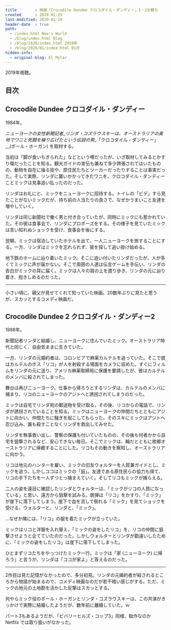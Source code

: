 ```yaml
---
title        : 映画「Crocodile Dundee クロコダイル・ダンディー」1・2を観た
created      : 2020-01-29
last-modified: 2020-01-29
header-date  : true
path:
  - /index.html Neo's World
  - /blog/index.html Blog
  - /blog/2020/index.html 2020年
  - /blog/2020/01/index.html 01月
hidden-info:
  - original-blog: El Mylar
---
```


2019年視聴。

## 目次

## Crocodile Dundee クロコダイル・ダンディー

1984年。

_ニューヨークの女性新聞記者_リンダ・コズラウスキーは、オーストラリアの奥地でワニと死闘を繰り広げたという伝説の男__「クロコダイル・ダンディー」__(ポール・ホーガン) を取材する。

当初は「脚が食いちぎられた」などという噂だったが、いざ取材してみるとかすり傷だったことを知る。観光ガイドの宣伝も兼ねて多少誇張されてはいたものの、動物を自在に操る技や、原住民たちとツーカーだったりすることは事実だった。そして実際、リンダに襲いかかってきたワニを、クロコダイル・ダンディーことミックは見事追い払ったのだった。

リンダはお礼にと、ミックをニューヨークに招待する。トイレの「ビデ」すら見たことがないミックだが、持ち前の人当たりの良さで、なぜかうまいこと友達を増やしていく。

リンダは同じ新聞社で働く男と付き合っていたが、同時にミックにも惹かれていた。その彼は食事会で、リンダにプロポーズをする。その様子を見ていたミックは言い知れぬショックを受け、食事会を後にする。

翌朝、ミックは宿泊していたホテルを出て、一人ニューヨークを旅することにする。一方、リンダはミックを忘れられず、彼を探して追い掛け始める。

地下鉄のホームに辿り着いたミック。そこに追い付いたリンダだったが、人が多くてミックに声が届かない。そこで周囲の人達は伝言ゲームを手伝い、リンダの告白がミックの耳に届く。ミックは人々の肩の上を渡り歩き、リンダの元に辿り着き、抱きしめるのだった。

---

小さい頃に、親父が見せてくれて知っていた映画。20数年ぶりに見たと思うが、スカッとするコメディ映画だ。

## Crocodile Dundee 2 クロコダイル・ダンディー2

1988年。

新聞記者リンダと結婚し、ニューヨークに住んでいたミック。オーストラリア時代と同じく、自由気ままに生きていた。

一方、リンダの元婚約者は、コロンビアで麻薬カルテルを追っていた。そこで彼はカルテルのボス「リコ」が人を射殺する場面をカメラに収めた。すぐにフィルムをリンダの元に送り、アメリカ麻薬取締局に保護を要請したが、彼はカルテルのメンバに殺されてしまった。

舞台は再びニューヨーク。仕事から帰ろうとするリンダは、カルテルのメンバに捕まり、リコのニューヨークのアジトへと誘拐されてしまうのだった。

ミックは自宅でリンダ宛の郵送物を受け取る。その後、リコからの電話で、リンダが誘拐されていることを知る。ミックはニューヨークの仲間たちとともにアジトに向かい、仲間たちに騒ぎを起こしてもらった。そのスキにミックはアジトへ忍び込み、誰も殺すことなくリンダを救出してみせた。

リンダを無事救い出し、警察の保護も付いていたものの、その後も何者かから自宅を狙撃されるなど、安心できない毎日。そこでミックは、輪だとともに故郷オーストラリアに帰郷することにした。リコもその動きを察知し、オーストラリアに向かう。

リコは地元のハンターを雇い、ミックの旧友ウォルターを人質兼ガイドとし、ミックを追う。しかしココはミックの「庭」。友達である原住民らの協力も得て、リコの手下たちを一人ずつとっ捕まえていく。そしてリコもミックが捕らえる。

二人の姿を遠目に確認したリンダとウォルターは、「ミックがリコの人質になっている」と思い、遠方から狙撃を試みる。銃弾は「リコ」をかすり、「ミック」が崖下に落下してしまう。崖下で血を流して倒れる「ミック」を見てショックを受ける、ウォルターと、リンダと、「ミック」。

…なぜか隣には、「リコ」の服を着たミックが立っていた。

ミックはリコと洋服を入れ替え、「ミックの姿をしたリコ」を、リコの仲間に狙撃させようと企てていたのだった。しかしウォルターとリンダが勘違いしたために、「ミックの姿をしたリコ」は崖下に落下してしまった。

ひとまずリコたちをやっつけたミック一行。ミックは「家 (ニューヨーク) に帰ろう」と言うが、リンダは「ココが家よ」と答えるのだった。

---

2作目は見た記憶がなかったので、多分初見。リンダの元婚約者が殺されるところから物語が始まるので、コメディ映画なのだが若干暗い感じがする。ただ、ミックの地元の土地勘を活かした反撃はスカッとする。

何やらミック役のポール・ホーガンとリンダ・コズラウスキーは、この共演がきっかけで実際に結婚したようだが、数年前に離婚していた。ｗ

パート3もあるようだが、「ビバリーヒルズ・コップ3」同様、駄作なのか Netflix では取り扱いがなかった。
